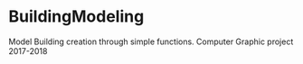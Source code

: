 # BuildingModeling
Model Building creation through simple functions. Computer Graphic project 2017-2018
